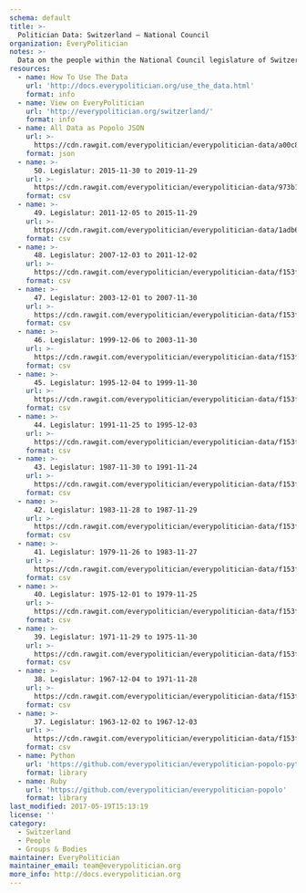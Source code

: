 ```yaml
---
schema: default
title: >-
  Politician Data: Switzerland — National Council
organization: EveryPolitician
notes: >-
  Data on the people within the National Council legislature of Switzerland.
resources:
  - name: How To Use The Data
    url: 'http://docs.everypolitician.org/use_the_data.html'
    format: info
  - name: View on EveryPolitician
    url: 'http://everypolitician.org/switzerland/'
    format: info
  - name: All Data as Popolo JSON
    url: >-
      https://cdn.rawgit.com/everypolitician/everypolitician-data/a00c85fb5c79ea2484fb162391ffad2791e32b86/data/Switzerland/National_Council/ep-popolo-v1.0.json
    format: json
  - name: >-
      50. Legislatur: 2015-11-30 to 2019-11-29
    url: >-
      https://cdn.rawgit.com/everypolitician/everypolitician-data/973b1394a74da3957a16f8c4338b812d79ca6667/data/Switzerland/National_Council/term-50.csv
    format: csv
  - name: >-
      49. Legislatur: 2011-12-05 to 2015-11-29
    url: >-
      https://cdn.rawgit.com/everypolitician/everypolitician-data/1adb6974a63d67b86a0f9017927fc6b8bcd33dd1/data/Switzerland/National_Council/term-49.csv
    format: csv
  - name: >-
      48. Legislatur: 2007-12-03 to 2011-12-02
    url: >-
      https://cdn.rawgit.com/everypolitician/everypolitician-data/f153fe7712b843a2cee9e274bd8f40255df2c695/data/Switzerland/National_Council/term-48.csv
    format: csv
  - name: >-
      47. Legislatur: 2003-12-01 to 2007-11-30
    url: >-
      https://cdn.rawgit.com/everypolitician/everypolitician-data/f153fe7712b843a2cee9e274bd8f40255df2c695/data/Switzerland/National_Council/term-47.csv
    format: csv
  - name: >-
      46. Legislatur: 1999-12-06 to 2003-11-30
    url: >-
      https://cdn.rawgit.com/everypolitician/everypolitician-data/f153fe7712b843a2cee9e274bd8f40255df2c695/data/Switzerland/National_Council/term-46.csv
    format: csv
  - name: >-
      45. Legislatur: 1995-12-04 to 1999-11-30
    url: >-
      https://cdn.rawgit.com/everypolitician/everypolitician-data/f153fe7712b843a2cee9e274bd8f40255df2c695/data/Switzerland/National_Council/term-45.csv
    format: csv
  - name: >-
      44. Legislatur: 1991-11-25 to 1995-12-03
    url: >-
      https://cdn.rawgit.com/everypolitician/everypolitician-data/f153fe7712b843a2cee9e274bd8f40255df2c695/data/Switzerland/National_Council/term-44.csv
    format: csv
  - name: >-
      43. Legislatur: 1987-11-30 to 1991-11-24
    url: >-
      https://cdn.rawgit.com/everypolitician/everypolitician-data/f153fe7712b843a2cee9e274bd8f40255df2c695/data/Switzerland/National_Council/term-43.csv
    format: csv
  - name: >-
      42. Legislatur: 1983-11-28 to 1987-11-29
    url: >-
      https://cdn.rawgit.com/everypolitician/everypolitician-data/f153fe7712b843a2cee9e274bd8f40255df2c695/data/Switzerland/National_Council/term-42.csv
    format: csv
  - name: >-
      41. Legislatur: 1979-11-26 to 1983-11-27
    url: >-
      https://cdn.rawgit.com/everypolitician/everypolitician-data/f153fe7712b843a2cee9e274bd8f40255df2c695/data/Switzerland/National_Council/term-41.csv
    format: csv
  - name: >-
      40. Legislatur: 1975-12-01 to 1979-11-25
    url: >-
      https://cdn.rawgit.com/everypolitician/everypolitician-data/f153fe7712b843a2cee9e274bd8f40255df2c695/data/Switzerland/National_Council/term-40.csv
    format: csv
  - name: >-
      39. Legislatur: 1971-11-29 to 1975-11-30
    url: >-
      https://cdn.rawgit.com/everypolitician/everypolitician-data/f153fe7712b843a2cee9e274bd8f40255df2c695/data/Switzerland/National_Council/term-39.csv
    format: csv
  - name: >-
      38. Legislatur: 1967-12-04 to 1971-11-28
    url: >-
      https://cdn.rawgit.com/everypolitician/everypolitician-data/f153fe7712b843a2cee9e274bd8f40255df2c695/data/Switzerland/National_Council/term-38.csv
    format: csv
  - name: >-
      37. Legislatur: 1963-12-02 to 1967-12-03
    url: >-
      https://cdn.rawgit.com/everypolitician/everypolitician-data/f153fe7712b843a2cee9e274bd8f40255df2c695/data/Switzerland/National_Council/term-37.csv
    format: csv
  - name: Python
    url: 'https://github.com/everypolitician/everypolitician-popolo-python'
    format: library
  - name: Ruby
    url: 'https://github.com/everypolitician/everypolitician-popolo'
    format: library
last_modified: 2017-05-19T15:13:19
license: ''
category:
  - Switzerland
  - People
  - Groups & Bodies
maintainer: EveryPolitician
maintainer_email: team@everypolitician.org
more_info: http://docs.everypolitician.org
---
```

